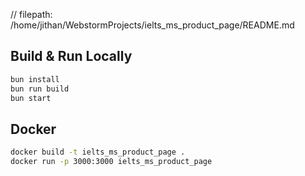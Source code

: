 // filepath: /home/jithan/WebstormProjects/ielts_ms_product_page/README.md
## Build & Run Locally

```sh
bun install
bun run build
bun start
```

## Docker

```sh
docker build -t ielts_ms_product_page .
docker run -p 3000:3000 ielts_ms_product_page
```